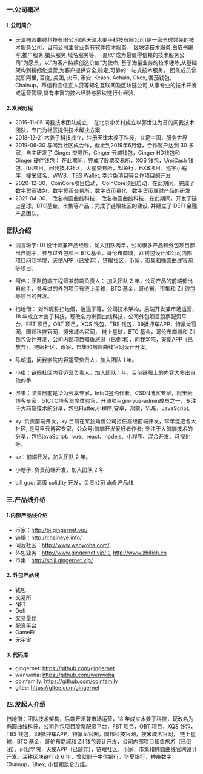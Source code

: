 ### 一.公司概况

#### 1.公司简介
- 天津椭圆曲线科技有限公司(原天津木姜子科技有限公司)是一家全球领先的技术服务公司，目前公司主营业务有软件技术服务、 区块链技术服务,白皮书编写,推广服务,猎头服务,域名服务等, 一直以"成为最值得信赖的技术服务公司"为愿景，以"为客户持续创造价值"为使命, 基于海量业务的技术锤炼,从基础架构到精细化运营,为客户提供安全,稳定,可靠的一站式技术服务。 团队成员曾就职阿里, 百度, 美团, 火币, 币安, Kcash, Achain, Okex, 番茄钱包, Chainup，币信和宜信宜人贷等知名互联网及区块链公司,从事专业的技术开发或运营管理,具有丰富的技术经验与区块链行业经验.


#### 2.发展历程
- 2015-11-05 问我技术团队成立， 在北京中关村成立以郭世江为首的问我技术团队，专门为社区提供技术解决方案
- 2018-12-21 木姜子科技成立，注册天津木姜子科技，立足中国，服务世界
- 2019-06-30 与问我社区成合作，截止到2019年6月低，合作客户达到 30 多家，自主研发了 Ginger 交易所，Ginger 云端钱包，Ginger HD钱包和 Ginger 硬件钱包； 在此期间，完成了股票交易所，XQS 钱包，UmiCash 钱包，fbt项目，问我技术社区，火星交易所，知鱼行，HXB项目，巡宇小程序，搜米域名，WWB，TBS Wallet, 幸运兔项目等合作项目的开发
- 2020-12-30，CoinCore项目启动， CoinCore项目启动，在此期间，完成了数字货币钱包，数字货币交易所，数字货币量化，数字货币理财产品的研发
- 2021-04-30， 改名椭圆曲线科技， 改名椭圆曲线科技，在此期间，开发了链上星球，BTC基金，市集等产品；完成了链眼社区的建设, 并建立了 DEFI 金融产品团队。

### 团队介绍

- 浏言玢宇: UI 设计师兼产品经理，加入团队两年，公司很多产品和外包项目都出自她手，参与过外包项目 BTC基金，哥伦布商城，Zil钱包设计和公司内部项目问我学院，天使APP（已放弃），链眼社区，币家，市集和椭圆曲线官网等项目。

- 阿伟：团队前端工程师兼前端负责人： 加入团队 2 年，公司产品的前端都出自他手，参与过的外包项目有链上星球，BTC 基金，哥伦布，市集和 Zil 钱包等项目的开发。

- 扫地僧： 对外昵称扫地僧，逍遥子等，公司技术架构，后端开发兼市场运营，18 年成立木姜子科技，现改名为椭圆曲线科技，公司外包项目股票配资平台，FBT 项目，OBT 项目，XQS 钱包，TBS 钱包，39抵押车APP，特氟龙官网，国邦科技官网，搜米域名官网， 链上星球，BTC 基金，哥伦布商城和 Zil 钱包设计开发，公司内部项目知鱼旅游（已倒闭），问我学院，天使APP（已放弃），链眼社区，币家，市集和椭圆曲线官网设计开发。

- 陈朝运，问我学院内容运营负责人，加入团队 1 年。

- 小崔：链眼社区内容运营负责人，加入团队 1 年，目前链眼上的内容大多出自他的手

- 坚果：坚果目前是华为云享专家，InfoQ签约作者，CSDN博客专家，阿里云博客专家，51CTO博客首席体验官，开源项目gin-vue-admin成员之一，专注于大前端技术的分享，包括Flutter,小程序,安卓，鸿蒙，VUE，JavaScript。

- xy: 负责前端开发，xy 目前在某独角兽公司担任高级前端开发，常年混迹各大社区,  是阿里云博客专家，公众号:前端开发爱好者作者; 专注于大前端技术的分享，包括javaScript、vue、react、nodejs、小程序、混合开发、可视化等。

- sz：前端开发，加入团队 2 年。

- 小瞎子: 负责前端开发，加入团队 2 年

- bill guo: 高级 solidity 开发，负责公司 defi 产品线


### 三.产品线介绍

#### 1.内部产品线介绍

- 币家：http://bj.gingernet.vip/
- 链眼：http://chaineye.info/
- 问我社区：http://www.wenwoha.com/
- 外包业务：http://www.gingernet.vip/； http://www.zhifish.cn 
- 市集：http://shiji.gingernet.vip/

#### 2. 外包产品线

- 钱包
- 交易所
- NFT
- Defi
- 交易量化
- 配资平台
- GameFi
- 元宇宙

#### 3. 代码库

- gingernet: https://github.com/gingernet
- wenwoha: https://github.com/wenwoha
- coinfamily: https://github.com/coinfamily
- gitee: https://gitee.com/gingernet


### 四.发起人介绍

扫地僧：团队技术架构，后端开发兼市场运营，18 年成立木姜子科技，现改名为椭圆曲线科技，公司外包项目股票配资平台，FBT 项目，OBT 项目，XQS 钱包，TBS 钱包，39抵押车APP，特氟龙官网，国邦科技官网，搜米域名官网， 链上星球，BTC 基金，哥伦布商城和 Zil 钱包设计开发，公司内部项目知鱼旅游（已倒闭），问我学院，天使APP（已放弃），链眼社区，币家，市集和椭圆曲线官网设计开发。深耕区块链行业 6 年，曾就职于中信银行，华夏银行，神舟数字，Chainup，Bhex, 币信和昆仑万维。





